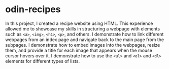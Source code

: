 # odin-recipes
In this project, I created a recipe website using HTML. This experience allowed me to showcase my skills in structuring a webpage with elements such as `<a>`, `<img>`, `<h1>`, `<p>`, and others.
I demonstrate how to link different webpages from an index page and navigate back to the main page from the subpages.
I demonstrate how to embed images into the webpages, resize them, and provide a title for each image that appears when the mouse cursor hovers over it.
I demonstrate how to use the `<ul>` and `<ol>` and `<dl>` elements for different types of lists.
